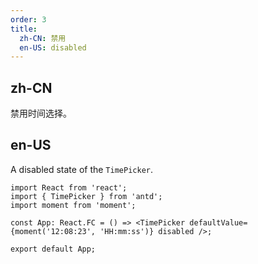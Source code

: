 ```yaml
---
order: 3
title:
  zh-CN: 禁用
  en-US: disabled
---
```


## zh-CN

禁用时间选择。

## en-US

A disabled state of the `TimePicker`.

```tsx
import React from 'react';
import { TimePicker } from 'antd';
import moment from 'moment';

const App: React.FC = () => <TimePicker defaultValue={moment('12:08:23', 'HH:mm:ss')} disabled />;

export default App;
```
